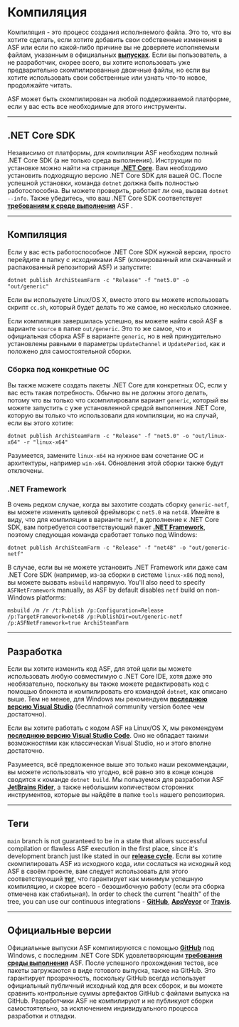 # Компиляция

Компиляция - это процесс создания исполняемого файла. Это то, что вы хотите сделать, если хотите добавить свои собственные изменения в ASF или если по какой-либо причине вы не доверяете исполняемым файлам, указанным в официальных **[выпусках](https://github.com/JustArchiNET/ArchiSteamFarm/releases)**. Если вы пользователь, а не разработчик, скорее всего, вы хотите использовать уже предварительно скомпилированные двоичные файлы, но если вы хотите использовать свои собственные или узнать что-то новое, продолжайте читать.

ASF может быть скомпилирован на любой поддерживаемой платформе, если у вас есть все необходимые для этого инструменты.

* * *

## .NET Core SDK 

Независимо от платформы, для компиляции ASF необходим полный .NET Core SDK (а не только среда выполнения). Инструкции по установке можно найти на странице **[.NET Core](https://dotnet.microsoft.com/download)**. Вам необходимо установить подходящую версию .NET Core SDK для вашей ОС. После успешной установки, команда `dotnet` должна быть полностью работоспособна. Вы можете проверить, работает ли она, вызвав `dotnet --info`. Также убедитесь, что ваш .NET Core SDK соответствует **[требованиям к среде выполнения](https://github.com/JustArchiNET/ArchiSteamFarm/wiki/Compatibility-ru-RU#user-content-Требования-среды-выполнения)** ASF .

* * *

## Компиляция

Если у вас есть работоспособное .NET Core SDK нужной версии, просто перейдите в папку с исходниками ASF (клонированный или скачанный и распакованный репозиторий ASF) и запустите:

```shell
dotnet publish ArchiSteamFarm -c "Release" -f "net5.0" -o "out/generic"
```

Если вы используете Linux/OS X, вместо этого вы можете использовать скрипт `cc.sh`, который будет делать то же самое, но несколько сложнее.

Если компиляция завершилась успешно, вы можете найти свой ASF в варианте `source` в папке `out/generic`. Это то же самое, что и официальная сборка ASF в варианте `generic`, но в ней принудительно установлены равными `0` параметры `UpdateChannel` и `UpdatePeriod`, как и положено для самостоятельной сборки.

### Сборка под конкретные ОС

Вы также можете создать пакеты .NET Core для конкретных ОС, если у вас есть такая потребность. Обычно вы не должны этого делать, потому что вы только что скомпилировали вариант `generic`, который вы можете запустить с уже установленной средой выполнения .NET Core, которую вы только что использовали для компиляции, но на случай, если вы этого хотите:

```shell
dotnet publish ArchiSteamFarm -c "Release" -f "net5.0" -o "out/linux-x64" -r "linux-x64"
```

Разумеется, замените `linux-x64` на нужное вам сочетание ОС и архитектуры, например `win-x64`. Обновления этой сборки также будут отключены.

### .NET Framework

В очень редком случае, когда вы захотите создать сборку `generic-netf`, вы можете изменить целевой фреймворк с `net5.0` на `net48`. Имейте в виду, что для компиляции в варианте `netf`, в дополнение к .NET Core SDK, вам потребуется соответствующий пакет **[ .NET Framework](https://dotnet.microsoft.com/download/visual-studio-sdks)**, поэтому следующая команда сработает только под Windows:

```shell
dotnet publish ArchiSteamFarm -c "Release" -f "net48" -o "out/generic-netf"
```

В случае, если вы не можете установить .NET Framework или даже сам .NET Core SDK (например, из-за сборки в системе `linux-x86` под `mono`), вы можете вызвать `msbuild` напрямую. You'll also need to specify `ASFNetFramework` manually, as ASF by default disables `netf` build on non-Windows platforms:

```shell
msbuild /m /r /t:Publish /p:Configuration=Release /p:TargetFramework=net48 /p:PublishDir=out/generic-netf /p:ASFNetFramework=true ArchiSteamFarm
```

* * *

## Разработка

Если вы хотите изменить код ASF, для этой цели вы можете использовать любую совместимую с .NET Core IDE, хотя даже это необязательно, поскольку вы также можете редактировать код с помощью блокнота и компилировать его командой `dotnet`, как описано выше. Тем не менее, для Windows мы рекомендуем **[последнюю версию Visual Studio](https://visualstudio.microsoft.com/downloads)** (бесплатной community version более чем достаточно).

Если вы хотите работать с кодом ASF на Linux/OS X, мы рекомендуем **[ последнюю версию Visual Studio Code](https://code.visualstudio.com/download)**. Оно не обладает такими возможностями как классическая Visual Studio, но и этого вполне достаточно.

Разумеется, всё предложенное выше это только наши рекоммендации, вы можете использовать что угодно, всё равно это в конце концов сводится к команде `dotnet build`. Мы пользуемся для разработки ASF **[JetBrains Rider](https://www.jetbrains.com/rider)**, а также небольшим количеством сторонних инструментов, которые вы найдёте в папке `tools` нашего репозитория.

* * *

## Теги

`main` branch is not guaranteed to be in a state that allows successful compilation or flawless ASF execution in the first place, since it's development branch just like stated in our **[release cycle](https://github.com/JustArchiNET/ArchiSteamFarm/wiki/Release-cycle)**. Если вы хотите скомпилировать ASF из исходного кода, или сослаться на исходный код ASF в своём проекте, вам следует использовать для этого соответствующий **[тег](https://github.com/JustArchiNET/ArchiSteamFarm/tags)**, что гарантирует как минимум успешную компиляцию, и скорее всего - безошибочную работу (если эта сборка отмечена как стабильная). In order to check the current "health" of the tree, you can use our continuous integrations - **[GitHub](https://github.com/JustArchiNET/ArchiSteamFarm/actions)**, **[AppVeyor](https://ci.appveyor.com/project/JustArchi/ArchiSteamFarm)** or **[Travis](https://travis-ci.com/JustArchiNET/ArchiSteamFarm)**.

* * *

## Официальные версии

Официальные выпуски ASF компилируются с помощью **[GitHub](https://github.com/JustArchiNET/ArchiSteamFarm/actions)** под Windows, с последним .NET Core SDK удовлетворяющим **[требования среды выполнения](https://github.com/JustArchiNET/ArchiSteamFarm/wiki/Compatibility-ru-RU#user-content-Требования-среды-выполнения)** ASF. После успешного прохождения тестов, все пакеты загружаются в виде готового выпуска, также на GitHub. Это гарантирует прозрачность, поскольку GitHub всегда использует официальный публичный исходный код для всех сборок, и вы можете сравнить контрольные суммы артефактов GitHub с файлами выпуска на GitHub. Разработчики ASF не компилируют и не публикуют сборки самостоятельно, за исключением индивидуального процесса разработки и отладки.